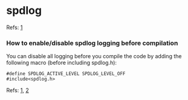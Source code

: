 # spdlog

Refs: [1](https://github.com/gabime/spdlog)


### How to enable/disable spdlog logging before compilation

You can disable all logging before you compile the code by adding the following macro (before including spdlog.h):
```
#define SPDLOG_ACTIVE_LEVEL SPDLOG_LEVEL_OFF
#include<spdlog.h>
```

Refs: [1](https://stackoverflow.com/questions/45621996/how-to-enable-disable-spdlog-logging-in-code), [2](https://github.com/gabime/spdlog/blob/v1.x/include/spdlog/spdlog.h)

